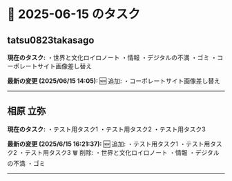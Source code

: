 # 📅 2025-06-15 のタスク

## tatsu0823takasago

**現在のタスク:**
・世界と文化ロイロノート
・情報
・デジタルの不満
・ゴミ
・コーポレートサイト画像差し替え

**最新の変更 (2025/06/15 14:05):**
🆕 追加:
・コーポレートサイト画像差し替え

---

## 相原 立弥

**現在のタスク:**
・テスト用タスク1
・テスト用タスク2
・テスト用タスク3

**最新の変更 (2025/6/15 16:21:37):**
🆕 追加:
・テスト用タスク1
・テスト用タスク2
・テスト用タスク3
🗑️ 削除:
・世界と文化ロイロノート
・情報
・デジタルの不満
・ゴミ

---

